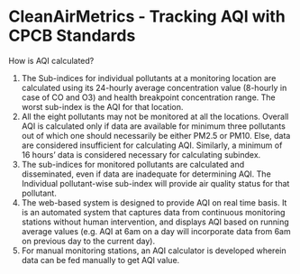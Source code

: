 # CleanAirMetrics - Tracking AQI with CPCB Standards

How is AQI calculated?
1. The Sub-indices for individual pollutants at a monitoring location are calculated using its 24-hourly average concentration value (8-hourly in case of CO and O3) and health breakpoint concentration range. The worst sub-index is the AQI for that location.
2. All the eight pollutants may not be monitored at all the locations. Overall AQI is calculated only if data are available for minimum three pollutants out of which one should necessarily be either PM2.5 or PM10. Else, data are considered insufficient for calculating AQI. Similarly, a minimum of 16 hours’ data is considered necessary for calculating subindex.
3. The sub-indices for monitored pollutants are calculated and disseminated, even if data are inadequate for determining AQI. The Individual pollutant-wise sub-index will provide air quality status for that pollutant.
4. The web-based system is designed to provide AQI on real time basis. It is an automated system that captures data from continuous monitoring stations without human intervention, and displays AQI based on running average values (e.g. AQI at 6am on a day will incorporate data from 6am on previous day to the current day).
5. For manual monitoring stations, an AQI calculator is developed wherein data can be fed manually to get AQI value. 

